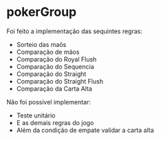 # pokerGroup

Foi feito a implementação das sequintes regras:

- Sorteio das maõs
- Comparação de mãos
- Comparação do Royal Flush
- Comparação do Sequencia
- Comparação do Straight
- Comparação do Straight Flush
- Comparação da Carta Alta

Não foi possível implementar:

- Teste unitário
- E as demais regras do jogo
- Além da condição de empate validar a carta alta
